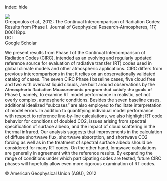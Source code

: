 index: hide

<div class="Citation">
    <div class="Citation-thumb CitationThumb-linked"  data-href="https://doi.org/10.1029/2011jd016821">
      <img src="https://static.claimspace.cloud/climate-study-static/refs/thumbs/8/Oreopoulos_et_al_2012-thumb.png" />
    </div>

  <div class="Citation-body">
    <div class="Citation-text">Oreopoulos et al., 2012: The Continual Intercomparison of Radiation Codes: Results from Phase I. <span class="Article-journal">Journal of Geophysical Research-Atmospheres, </span><span class="Article-volume">117, </span>D06118pp.</div>
    <div class="Citation-links">
      <div class="CitationLink" data-href="https://doi.org/10.1029/2011jd016821">
        <div class="CitationLink-icon CitationLink-Doi"></div>
        <div class="CitationLink-text">DOI</div>
      </div>
      <div class="CitationLink" data-href="https://scholar.google.com/scholar?q=10.1029/2011jd016821">
        <div class="CitationLink-icon CitationLink-Scholar"></div>
        <div class="CitationLink-text">Google Scholar</div>
      </div>
    </div>
  </div>
</div>

We present results from Phase I of the Continual Intercomparison of Radiation Codes (CIRC), intended as an evolving and regularly updated reference source for evaluation of radiative transfer (RT) codes used in global climate models and other atmospheric applications. CIRC differs from previous intercomparisons in that it relies on an observationally validated catalog of cases. The seven CIRC Phase I baseline cases, five cloud free and two with overcast liquid clouds, are built around observations by the Atmospheric Radiation Measurements program that satisfy the goals of Phase I, namely, to examine RT model performance in realistic, yet not overly complex, atmospheric conditions. Besides the seven baseline cases, additional idealized “subcases” are also employed to facilitate interpretation of model errors. In addition to quantifying individual model performance with respect to reference line‐by‐line calculations, we also highlight RT code behavior for conditions of doubled CO2, issues arising from spectral specification of surface albedo, and the impact of cloud scattering in the thermal infrared. Our analysis suggests that improvements in the calculation of diffuse shortwave flux, shortwave absorption, and shortwave CO2 forcing as well as in the treatment of spectral surface albedo should be considered for many RT codes. On the other hand, longwave calculations are generally in agreement with the reference results. By expanding the range of conditions under which participating codes are tested, future CIRC phases will hopefully allow even more rigorous examination of RT codes.

<div class="Citation-copy">
&copy; American Geophysical Union (AGU), 2012
</div>